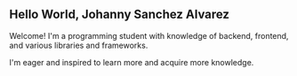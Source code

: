 ## Hello World, Johanny Sanchez Alvarez

Welcome! I'm a programming student with knowledge of backend, frontend, and various libraries and frameworks.

I'm eager and inspired to learn more and acquire more knowledge.
